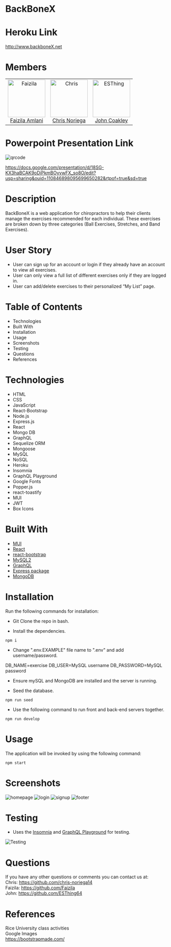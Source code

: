 # BackBoneX

# Heroku Link

http://www.backboneX.net

# Members

<table>
  <tr>
    <td align="center">
      <a href="https://github.com/Faizila">
        <img
          alt="Faizila"
          src="https://avatars.githubusercontent.com/u/78191579?v=4"
          width="117"
        />
        <br />
        Faizila Amlani
      </a>
    </td>
    <td align="center">
      <a href="https://github.com/chris-noriega14">
        <img
          alt="Chris"
          src="https://avatars.githubusercontent.com/u/90105704?v=4"
          width="117"
        />
        <br />
       Chris Noriega
      </a>
    </td>
    <td align="center">
      <a href="https://github.com/ESThing64">
        <img
          alt="ESThing"
          src="https://avatars.githubusercontent.com/u/89550738?v=4"
          width="117"
        />
        <br />
        John Coakley
      </a>
    </td>
</table>

# Powerpoint Presentation Link

![qrcode](https://user-images.githubusercontent.com/78191579/144949528-dddb10bf-819e-4d40-ab6b-d149491459c3.png)

https://docs.google.com/presentation/d/18SG-KX3haBCAK9oDiPkmBOyvwFX_so8O/edit?usp=sharing&ouid=110846898095699650282&rtpof=true&sd=true

# Description

BackBoneX is a web application for chiropractors to help their clients manage the exercises recommended for each individual. These exercises are broken down by three categories (Ball Exercises, Stretches, and Band Exercises).

# User Story

* User can sign up for an account or login if they already have an account to view all exercises.
* User can only view a full list of different exercises only if they are logged in.
* User can add/delete exercises to their personalized “My List” page.

# Table of Contents

* Technologies
* Built With
* Installation
* Usage
* Screenshots
* Testing
* Questions
* References

# Technologies

* HTML
* CSS
* JavaScript
* React-Bootstrap
* Node.js
* Express.js
* React
* Mongo DB
* GraphQL
* Sequelize ORM
* Mongoose
* MySQL
* NoSQL
* Heroku
* Insomnia
* GraphQL Playground
* Google Fonts
* Popper.js
* react-toastify
* MUI
* JWT
* Box Icons

# Built With

* [MUI](https://mui.com/)
* [React](https://reactjs.org/)
* [react-bootstrap](https://www.npmjs.com/package/react-bootstrap)
* [MySQL2](https://www.npmjs.com/package/mysql2)
* [GraphQL](https://graphql.org/) 
* [Express package](https://www.npmjs.com/package/express)
* [MongoDB](https://www.mongodb.com/)

# Installation

Run the following commands for installation:

* Git Clone the repo in bash.

* Install the dependencies.

```
npm i
```
* Change ".env.EXAMPLE" file name to ".env" and add username/password.

DB_NAME=exercise
DB_USER=MySQL username
DB_PASSWORD=MySQL password

* Ensure mySQL and MongoDB are installed and the server is running.

* Seed the database.

```
npm run seed
```
* Use the following command to run front and back-end servers together.

```
npm run develop
```

# Usage

The application will be invoked by using the following command:

```
npm start
```

# Screenshots

![homepage](https://user-images.githubusercontent.com/78191579/144900734-923956e4-83f1-4cda-8fc2-e3f8964c5bcb.JPG)
![login](https://user-images.githubusercontent.com/78191579/144900747-2d8a1678-f389-4b99-8e8d-c787b9940966.JPG)
![signup](https://user-images.githubusercontent.com/78191579/144900755-3279b30a-a1dd-4d04-b021-5e94d5b2a014.JPG)
![footer](https://user-images.githubusercontent.com/78191579/144900759-e8e7a9b0-0097-48a8-896b-b8aac7dedc25.JPG)

# Testing

* Uses the [Insomnia](https://insomnia.rest/) and [GraphQL Playground](https://www.npmjs.com/package/graphql-playground) for testing.

![Testing](https://user-images.githubusercontent.com/78191579/144905665-16d8c498-2d66-479c-817f-881306da9cae.PNG)

# Questions

If you have any other questions or comments you can contact us at:
   <br>
  Chris: https://github.com/chris-noriega14
  <br>
  Faizila: https://github.com/Faizila
  <br>
  John: https://github.com/ESThing64

# References

Rice University class activities
<br>
Google Images
<br>
https://bootstrapmade.com/











